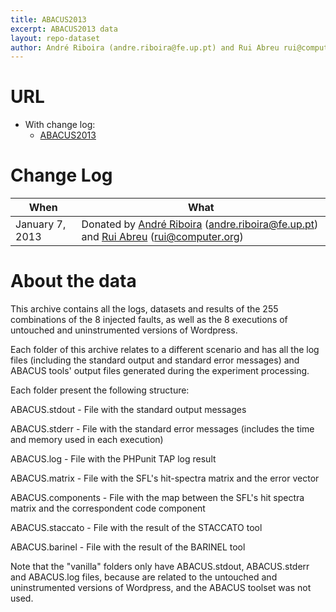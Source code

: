 ```yaml
---
title: ABACUS2013
excerpt: ABACUS2013 data
layout: repo-dataset
author: André Riboira (andre.riboira@fe.up.pt) and Rui Abreu rui@computer.org
---
```



# URL

  * With change log:
    * [ABACUS2013](https://terapromise.csc.ncsu.edu/repo/dump/ABACUS2013/)


# Change Log

When | What---- | ----
January 7, 2013 | Donated by [André Riboira](/repo/people/data-donors/promise3.html) (andre.riboira@fe.up.pt) and [Rui Abreu](/repo/people/data-donors/promise3.html) (rui@computer.org)

# About the data

This archive contains all the logs, datasets and results of the 255 combinations
of the 8 injected faults, as well as the 8 executions of untouched and
uninstrumented versions of Wordpress.

Each folder of this archive relates to a different scenario and has all the log
files (including the standard output and standard error messages) and ABACUS
tools' output files generated during the experiment processing.

Each folder present the following structure:

ABACUS.stdout     - File with the standard output messages

ABACUS.stderr     - File with the standard error messages (includes the time and memory used in each execution)

ABACUS.log        - File with the PHPunit TAP log result

ABACUS.matrix     - File with the SFL's hit-spectra matrix and the error vector

ABACUS.components - File with the map between the SFL's hit spectra matrix and the correspondent code component

ABACUS.staccato   - File with the result of the STACCATO tool

ABACUS.barinel    - File with the result of the BARINEL tool

Note that the "vanilla" folders only have ABACUS.stdout, ABACUS.stderr and
ABACUS.log files, because are related to the untouched and uninstrumented
versions of Wordpress, and the ABACUS toolset was not used.
